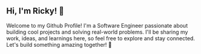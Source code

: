 ## Hi, I'm Ricky! 👋

Welcome to my Github Profile! I'm a Software Engineer passionate about building cool projects and solving real-world problems. I'll be sharing my work, ideas, and learnings here, so feel free to explore and stay connected. Let's build something amazing together! 🚀
